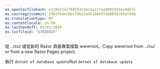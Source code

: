 ```yaml
---
ms.openlocfilehash: e110a51e1760293c5ec5a2cfaa9992543ea4d27c
ms.sourcegitcommit: 24b1f6decbb17bb22a45166e5fdb0845c65af498
ms.translationtype: MT
ms.contentlocale: zh-TW
ms.lasthandoff: 03/01/2019
ms.locfileid: "57026015"
---
```

<span data-ttu-id="cf21f-101">從 ../cu/ 或從新的 Razor 頁面專案複製 wwwroot。</span><span class="sxs-lookup"><span data-stu-id="cf21f-101">Copy wwwroot from ../cu/ or from a new Razor Pages project.</span></span>

<span data-ttu-id="cf21f-102">執行 `dotnet ef database update`</span><span class="sxs-lookup"><span data-stu-id="cf21f-102">Run `dotnet ef database update`</span></span>
